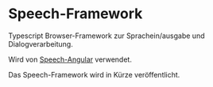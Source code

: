 # Speech-Framework

Typescript Browser-Framework zur Sprachein/ausgabe und Dialogverarbeitung.
 
Wird von [Speech-Angular](https://github.com/lingualogic/speech-angular) verwendet.

Das Speech-Framework wird in Kürze veröffentlicht.